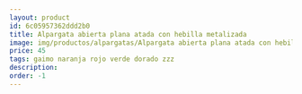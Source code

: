 ```yaml
---
layout: product
id: 6c05957362ddd2b0
title: Alpargata abierta plana atada con hebilla metalizada
image: img/productos/alpargatas/Alpargata abierta plana atada con hebilla metalizada=45=gaimo naranja rojo verde dorado zzz.webp
price: 45
tags: gaimo naranja rojo verde dorado zzz
description: 
order: -1
---
```

